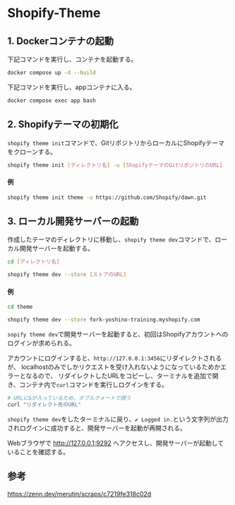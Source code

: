 # Shopify-Theme

## 1. Dockerコンテナの起動

下記コマンドを実行し、コンテナを起動する。
``` sh
docker compose up -d --build
```

下記コマンドを実行し、appコンテナに入る。
``` sh
docker compose exec app bash
```


## 2. Shopifyテーマの初期化

`shopify theme init`コマンドで、GitリポジトリからローカルにShopifyテーマをクローンする。

```sh
shopify theme init [ディレクトリ名] -u [ShopifyテーマのGitリポジトリのURL]
```

#### 例

```sh
shopify theme init theme -u https://github.com/Shopify/dawn.git
```


## 3. ローカル開発サーバーの起動

作成したテーマのディレクトリに移動し、`shopify theme dev`コマンドで、ローカル開発サーバーを起動する。

```sh
cd [ディレクトリ名]
```
```sh
shopify theme dev --store [ストアのURL]
```

#### 例

```sh
cd theme
```
```sh
shopify theme dev --store fork-yoshino-training.myshopify.com
```

`sopify theme dev`で開発サーバーを起動すると、初回はShopifyアカウントへのログインが求められる。

アカウントにログインすると、`http://127.0.0.1:3456`にリダイレクトされるが、
localhostのみでしかリクエストを受け入れないようになっているためかエラーとなるので、
リダイレクトしたURLをコピーし、ターミナルを追加で開き、コンテナ内で`curl`コマンドを実行しログインをする。

```sh
# URLに&が入っているため、ダブルクォートで囲う
curl "リダイレクト先のURL"
```

`shopify theme dev`をしたターミナルに戻り、`✔ Logged in.`という文字列が出力されログインに成功すると、開発サーバーを起動が再開される。

Webブラウザで http://127.0.0.1:9292 へアクセスし、開発サーバーが起動していることを確認する。


## 参考

https://zenn.dev/merutin/scraps/c7219fe318c02d<br>
